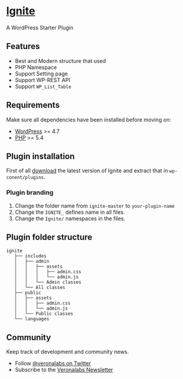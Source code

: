 # [Ignite](https://veronalabs.com/products/)
A WordPress Starter Plugin

## Features
* Best and Modern structure that used
* PHP Namespace
* Support Setting page
* Support WP-REST API
* Support `WP_List_Table`

## Requirements
Make sure all dependencies have been installed before moving on:

* [WordPress](https://wordpress.org/) >= 4.7
* [PHP](https://secure.php.net/manual/en/install.php) >= 5.4

## Plugin installation
First of all [download](https://github.com/veronalabs/ignite/archive/master.zip) the latest version of Ignite and extract that in `wp-conent/plugins`.

### Plugin branding
1. Change the folder name from `ignite-master` to `your-plugin-name`
2. Change the `IGNITE_` defines name in all files.
3. Change the `Ignite/` namespaces in the files.

## Plugin folder structure
```
ignite
   ├── includes
   │   ├── admin
   │   │   ├── assets
   │   │   │   ├── admin.css
   │   │   │   └── admin.js
   │   │   └── Admin classes
   │   └── All classes
   ├── public
   │   ├── assets
   │   │   ├── admin.css
   │   │   └── admin.js
   │   └── Public classes
   └── languages
```

## Community
Keep track of development and community news.

* Follow [@veronalabs on Twitter](https://twitter.com/veronalabs)
* Subscribe to the [Veronalabs Newsletter](https://veronalabs.com/)
